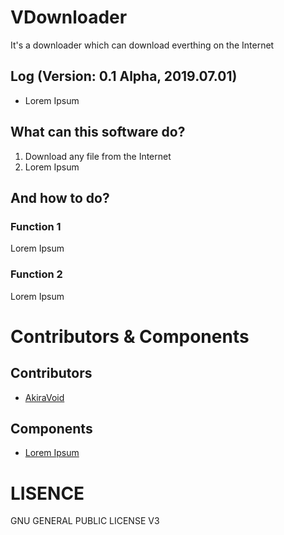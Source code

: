 # VDownloader

It's a downloader which can download everthing on the Internet

## Log (Version: 0.1 Alpha, 2019.07.01)

- Lorem Ipsum

## What can this software do?

1. Download any file from the Internet
2. Lorem Ipsum

## And how to do?

### Function 1

Lorem Ipsum

### Function 2

Lorem Ipsum
# Contributors & Components

## Contributors

- [AkiraVoid](https://github.com/AkiraVoid "Go to his homepage")

## Components

- [Lorem Ipsum](https://example.exmp "Go to it's official site")

# LISENCE
GNU GENERAL PUBLIC LICENSE V3